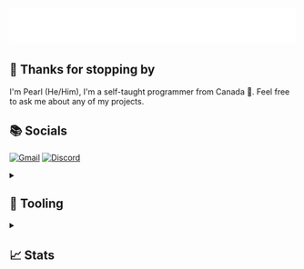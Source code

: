 <!--- Thanks to LlamaLad7 for the inspiration! https://github.com/LlamaLad7/LlamaLad7 --->

<h3>

![Pearl](header.svg)

</h3>

## 👋 Thanks for stopping by

I'm Pearl (He/Him), I'm a self-taught programmer from Canada 🍁. Feel free to ask me about any of my projects.

## 📚 Socials

[![Gmail](https://img.shields.io/badge/itsp34r1-%40gmail.com-%23EA4335?style=for-the-badge&logo=gmail&logoColor=white)](mailto:itsp34r1@gmail.com)
[![Discord](https://img.shields.io/badge/pear1__-5865F2?style=for-the-badge&logo=discord&logoColor=white)](https://discordapp.com/users/439932847105507339)

<details>
    <summary><h2>🔨 Tooling</h2></summary>

## 🌠 What I use

<div style="display: flex">
    <!-- https://github.com/devicons/devicon/tree/master/icons -->
    <!-- Languages -->
    <img height="40" src="https://cdn.jsdelivr.net/gh/devicons/devicon/icons/rust/rust-original.svg">
    <img height="40" src="https://cdn.jsdelivr.net/gh/devicons/devicon/icons/godot/godot-original.svg">
    <img height="40" src="https://cdn.jsdelivr.net/gh/devicons/devicon/icons/go/go-original.svg">
    <img height="40" src="https://cdn.jsdelivr.net/gh/devicons/devicon/icons/html5/html5-original.svg">
    <img height="40" src="https://cdn.jsdelivr.net/gh/devicons/devicon/icons/css3/css3-original.svg">
    <img height="40" src="https://cdn.jsdelivr.net/gh/devicons/devicon/icons/javascript/javascript-original.svg">
    <img height="40" src="https://cdn.jsdelivr.net/gh/devicons/devicon/icons/typescript/typescript-original.svg">
    <!-- Frameworks -->
    <img height="40" src="https://avatars.githubusercontent.com/u/118319153?s=200">
    <img height="40" src="https://cdn.jsdelivr.net/gh/devicons/devicon/icons/tauri/tauri-original.svg">
    <img height="40" src="https://cdn.jsdelivr.net/gh/devicons/devicon/icons/astro/astro-original.svg">
    <img height="40" src="https://cdn.jsdelivr.net/gh/devicons/devicon/icons/vuejs/vuejs-original.svg">
    <img height="40" src="https://cdn.jsdelivr.net/gh/devicons/devicon/icons/svelte/svelte-original.svg">
    <!-- Tools -->
    <img height="40" src="https://user-images.githubusercontent.com/63104422/178288469-ddb93ca9-5827-45b3-9cc7-450368984bea.svg">
    <img height="40" src="https://cdn.jsdelivr.net/gh/devicons/devicon/icons/vscode/vscode-original.svg">
    <img height="40" src="https://cdn.jsdelivr.net/gh/devicons/devicon/icons/git/git-original.svg">
    <img height="40" src="https://cdn.jsdelivr.net/gh/devicons/devicon/icons/github/github-original.svg">
    <img height="40" src="https://cdn.jsdelivr.net/gh/devicons/devicon/icons/githubactions/githubactions-original.svg">
</div>

## What I'm learning

<div style="display: flex">
    <!-- Languages -->
    <img height="40" src="https://cdn.jsdelivr.net/gh/devicons/devicon/icons/cplusplus/cplusplus-original.svg">
    <img height="40" src="https://cdn.jsdelivr.net/gh/devicons/devicon/icons/zig/zig-original.svg">
    <img height="40" src="https://cdn.jsdelivr.net/gh/devicons/devicon/icons/lua/lua-original.svg">
    <!-- Tools -->
    <img height="40" src="https://cdn.jsdelivr.net/gh/devicons/devicon/icons/docker/docker-original.svg">
    <img height="40" src="https://cdn.jsdelivr.net/gh/devicons/devicon/icons/nixos/nixos-original.svg">
</div>

## My Favourite

- Licenses
    - [MIT](https://choosealicense.com/licenses/mit/)
    - [Unlicense](https://choosealicense.com/licenses/unlicense/)
- Browser  - [Firefox](https://www.mozilla.org/en-US/firefox/new/)
- Editor   - [Neovim](https://neovim.io/)
- Languages
    - [Rust](https://www.rust-lang.org/)
    - [Go](https://go.dev/)
    - [Zig](https://ziglang.org/)

</details>

<details>
    <summary><h2>📈 Stats</h2></summary>

![GitHub Stats](https://github-readme-stats.vercel.app/api?username=P34R1&count_private=true&theme=dracula&show_icons=true)

<!--START_SECTION:waka-->
<!--END_SECTION:waka-->
</details>

